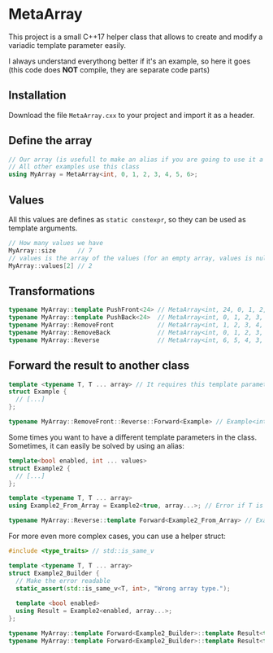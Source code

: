 # MetaArray
This project is a small C++17 helper class that allows to create and modify a variadic template parameter easily.

I always understand everythong better if it's an example, so here it goes (this code does **NOT** compile, they are separate code parts)
## Installation
Download the file `MetaArray.cxx` to your project and import it as a header.

## Define the array
```cpp
// Our array (is usefull to make an alias if you are going to use it a lot [like here])
// All other examples use this class
using MyArray = MetaArray<int, 0, 1, 2, 3, 4, 5, 6>;
```

## Values
All this values are defines as `static constexpr`, so they can be used as template arguments.
```cpp
// How many values we have
MyArray::size      // 7
// values is the array of the values (for an empty array, values is nullptr)
MyArray::values[2] // 2
```

## Transformations
```cpp
typename MyArray::template PushFront<24> // MetaArray<int, 24, 0, 1, 2, 3, 4, 5, 6>
typename MyArray::template PushBack<24>  // MetaArray<int, 0, 1, 2, 3, 4, 5, 6, 24>
typename MyArray::RemoveFront            // MetaArray<int, 1, 2, 3, 4, 5, 6>
typename MyArray::RemoveBack             // MetaArray<int, 0, 1, 2, 3, 4, 5>
typename MyArray::Reverse                // MetaArray<int, 6, 5, 4, 3, 2, 1, 0>
```

## Forward the result to another class
```cpp
template <typename T, T ... array> // It requires this template parameters
struct Example {
  // [...]
};

typename MyArray::RemoveFront::Reverse::Forward<Example> // Example<int, 6, 5, 4, 3, 2, 1>
```
Some times you want to have a different template parameters in the class. Sometimes, it can easily be solved by using an alias:
```cpp
template<bool enabled, int ... values>
struct Example2 {
  // [...]
};

template <typename T, T ... array>
using Example2_From_Array = Example2<true, array...>; // Error if T is not int

typename MyArray::Reverse::template Forward<Example2_From_Array> // Example2<true, 6, 5, 4, 3, 2, 1, 0>
```
For more even more complex cases, you can use a helper struct:
```cpp
#include <type_traits> // std::is_same_v

template <typename T, T ... array>
struct Example2_Builder {
  // Make the error readable
  static_assert(std::is_same_v<T, int>, "Wrong array type.");
  
  template <bool enabled>
  using Result = Example2<enabled, array...>;
};

typename MyArray::template Forward<Example2_Builder>::template Result<true> // Example2<true, 0, 1, 2, 3, 4, 5, 6>
typename MyArray::template Forward<Example2_Builder>::template Result<false> // Example2<false, 0, 1, 2, 3, 4, 5, 6>
```
